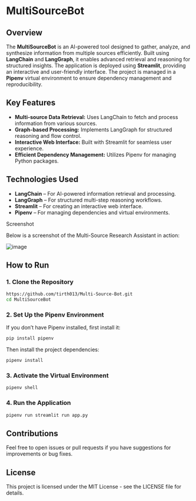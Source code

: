 # MultiSourceBot 

## Overview
The **MultiSourceBot** is an AI-powered tool designed to gather, analyze, and synthesize information from multiple sources efficiently. Built using **LangChain** and **LangGraph**, it enables advanced retrieval and reasoning for structured insights. The application is deployed using **Streamlit**, providing an interactive and user-friendly interface. The project is managed in a **Pipenv** virtual environment to ensure dependency management and reproducibility.

## Key Features
- **Multi-source Data Retrieval:** Uses LangChain to fetch and process information from various sources.
- **Graph-based Processing:** Implements LangGraph for structured reasoning and flow control.
- **Interactive Web Interface:** Built with Streamlit for seamless user experience.
- **Efficient Dependency Management:** Utilizes Pipenv for managing Python packages.

## Technologies Used
- **LangChain** – For AI-powered information retrieval and processing.
- **LangGraph** – For structured multi-step reasoning workflows.
- **Streamlit** – For creating an interactive web interface.
- **Pipenv** – For managing dependencies and virtual environments.

Screenshot

Below is a screenshot of the Multi-Source Research Assistant in action:

![image](https://github.com/user-attachments/assets/a7b62833-3176-4234-8fc0-c11081f78f5c)




## How to Run

### 1. Clone the Repository
```sh
https://github.com/tirth013/Multi-Source-Bot.git
cd MultiSourceBot
```

### 2. Set Up the Pipenv Environment
If you don’t have Pipenv installed, first install it:
```sh
pip install pipenv
```

Then install the project dependencies:
```sh
pipenv install
```

### 3. Activate the Virtual Environment
```sh
pipenv shell
```

### 4. Run the Application
```sh
pipenv run streamlit run app.py
```

## Contributions
Feel free to open issues or pull requests if you have suggestions for improvements or bug fixes.

## License
This project is licensed under the MIT License - see the LICENSE file for details.

